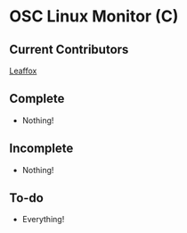 OSC Linux Monitor (C)
=======================

Current Contributors
--------------------
[Leaffox](https://github.com/leaffox)

Complete
-----------------------
- Nothing!

Incomplete
-----------------------
- Nothing!

To-do
-----------------------
- Everything!